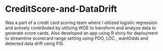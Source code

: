 # CreditScore-and-DataDrift
Was a part of a credit card scoring team where I utilized logistic regression and actively contributed by utilizing WOE to transform and analyze data to generate score cards. Also developed an app using R shiny for deployment to streamline scorecard range setting using PDO, LOC , wantOdds and detected data drift using PSI.
